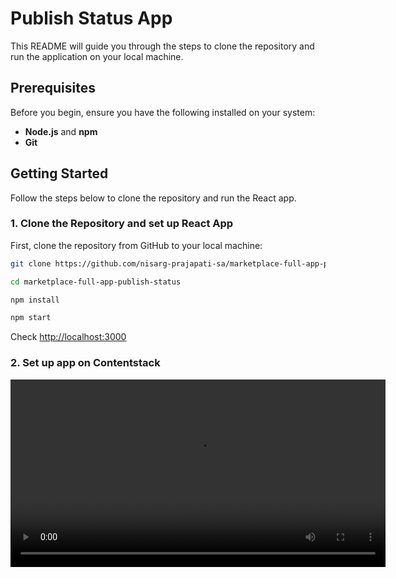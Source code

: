 # Publish Status App

 This README will guide you through the steps to clone the repository and run the application on your local machine.

## Prerequisites

Before you begin, ensure you have the following installed on your system:

- **Node.js** and **npm** 
- **Git** 

## Getting Started

Follow the steps below to clone the repository and run the React app.

### 1. Clone the Repository and set up React App

First, clone the repository from GitHub to your local machine:

```sh
git clone https://github.com/nisarg-prajapati-sa/marketplace-full-app-publish-status
```

```sh
cd marketplace-full-app-publish-status
```

```sh
npm install
```

```sh
npm start
```
Check [http://localhost:3000](http://localhost:3000)

### 2. Set up app on Contentstack

<video width="600" controls>
  <source src="https://drive.google.com/file/d/1iuf6al9nkazn8okIYACJDOKFcnCb36Uf/view?usp=sharing" type="video/mp4" >
  Your browser does not support the video tag.
</video>